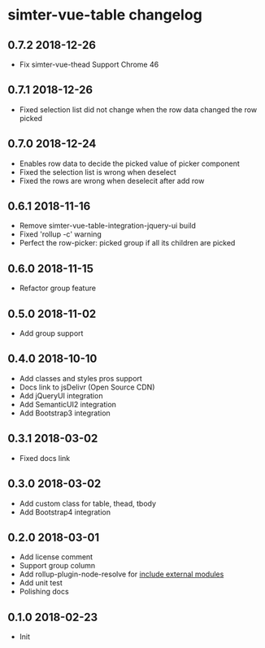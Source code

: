 # simter-vue-table changelog

## 0.7.2 2018-12-26
- Fix simter-vue-thead Support Chrome 46

## 0.7.1 2018-12-26

- Fixed selection list did not change when the row data changed the row picked

## 0.7.0 2018-12-24

- Enables row data to decide the picked value of picker component
- Fixed the selection list is wrong when deselect
- Fixed the rows are wrong when deselecit after add row

## 0.6.1 2018-11-16

- Remove simter-vue-table-integration-jquery-ui build
- Fixed 'rollup -c' warning
- Perfect the row-picker: picked group if all its children are picked

## 0.6.0 2018-11-15

- Refactor group feature

## 0.5.0 2018-11-02

- Add group support

## 0.4.0 2018-10-10

- Add classes and styles pros support
- Docs link to jsDelivr (Open Source CDN)
- Add jQueryUI integration
- Add SemanticUI2 integration
- Add Bootstrap3 integration

## 0.3.1 2018-03-02

- Fixed docs link


## 0.3.0 2018-03-02

- Add custom class for table, thead, tbody
- Add Bootstrap4 integration

## 0.2.0 2018-03-01

- Add license comment
- Support group column
- Add rollup-plugin-node-resolve for [include external modules](https://github.com/rollup/rollup/wiki/Troubleshooting#treating-module-as-external-dependency)
- Add unit test
- Polishing docs

## 0.1.0 2018-02-23

- Init